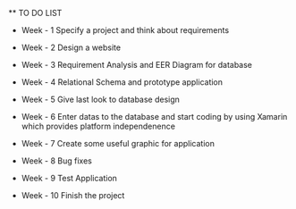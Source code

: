 ** TO DO LIST

* Week - 1
Specify a project and think about requirements

* Week - 2
Design a website

* Week - 3
Requirement Analysis and EER Diagram for database

* Week - 4
Relational Schema and prototype application

* Week - 5
Give last look to database design

* Week - 6
Enter datas to the database and start coding by using Xamarin which provides platform independenence 

* Week - 7
Create some useful graphic for application

* Week - 8
Bug fixes

* Week - 9
Test Application

* Week - 10
Finish the project
